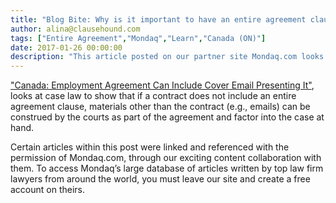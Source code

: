 ```yaml
---
title: "Blog Bite: Why is it important to have an entire agreement clause in your contract?"
author: alina@clausehound.com
tags: ["Entire Agreement","Mondaq","Learn","Canada (ON)"]
date: 2017-01-26 00:00:00
description: "This article posted on our partner site Mondaq.com looks at case law to show that if a contract does not include an entire agreement clause, materials other than the contract (e.g., emails) can be construed by the courts as part of the agreement and factor into the case at hand."
---
```


["Canada: Employment Agreement Can Include Cover Email Presenting It"](http://www.mondaq.com/canada/x/563228/employment+litigation+tribunals/Employment+Agreement+Can+Include+Cover+Email+Presenting+It),  looks at case law to show that if a contract does not include an entire agreement clause, materials other than the contract (e.g., emails) can be construed by the courts as part of the agreement and factor into the case at hand.

Certain articles within this post were linked and referenced with the permission of Mondaq.com, through our exciting content collaboration with them.  To access Mondaq’s large database of articles written by top law firm lawyers from around the world, you must leave our site and create a free account on theirs.
